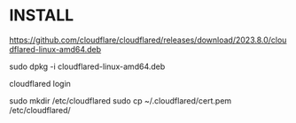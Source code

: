 # INSTALL

https://github.com/cloudflare/cloudflared/releases/download/2023.8.0/cloudflared-linux-amd64.deb

sudo dpkg -i cloudflared-linux-amd64.deb

cloudflared login

sudo mkdir /etc/cloudflared
sudo cp ~/.cloudflared/cert.pem /etc/cloudflared/
